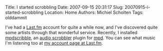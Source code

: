 Title: I started scrobbling
Date: 2007-09-15 20:31:17
Slug: 20070915-i-started-scrobbling
Location: Home
Authors: Michiel Scholten
Tags: olddammit

<p>I've had a <a href="http://last.fm">Last.fm</a> account for quite a while now, and I've discovered quite some artists through that wonderful service. Recently, I installed <a href="http://www.frob.nl/scribble.html">mpdscribble</a>, an <a href="http://www.last.fm/help/">audio scrobbler</a> plugin for <a href="http://www.musicpd.org/"><acronym title="Music Player Daemon">mpd</acronym></a>. You can see what music I'm listening too at <a href="http://www.last.fm/user/aquatix/">my account page at Last.fm</a>.</p>